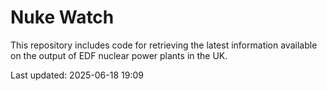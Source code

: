 # Nuke Watch

This repository includes code for retrieving the latest information available on the output of EDF nuclear power plants in the UK.

Last updated: 2025-06-18 19:09